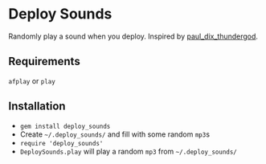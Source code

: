 # Deploy Sounds
Randomly play a sound when you deploy. Inspired by [paul_dix_thundergod](https://github.com/nodanaonlyzuul/Paul-Dix--Thundergod).

## Requirements
`afplay` or `play`

## Installation
  * `gem install deploy_sounds`
  * Create `~/.deploy_sounds/` and fill with some random `mp3`s
  * `require 'deploy_sounds'`
  * `DeploySounds.play` will play a random `mp3` from `~/.deploy_sounds/`
